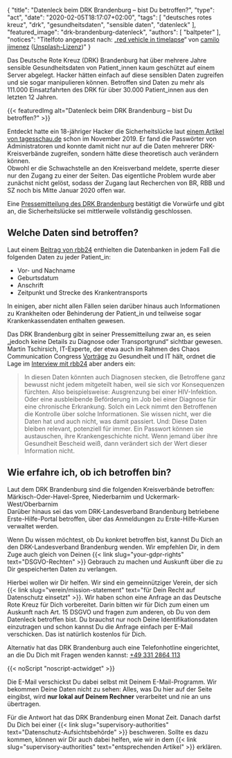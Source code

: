 {
    "title": "Datenleck beim DRK Brandenburg – bist Du betroffen?",
    "type": "act",
    "date": "2020-02-05T18:17:07+02:00",
    "tags": [ "deutsches rotes kreuz", "drk", "gesundheitsdaten", "sensible daten", "datenleck" ],
    "featured_image": "drk-brandenburg-datenleck",
    "authors": [ "baltpeter" ],
    "notices": "Titelfoto angepasst nach: „[red vehicle in timelapse](https://unsplash.com/photos/vGu08RYjO-s)“ von [camilo jimenez](https://unsplash.com/@coolmilo) ([Unsplash-Lizenz](https://unsplash.com/license))"
}

Das Deutsche Rote Kreuz (DRK) Brandenburg hat über mehrere Jahre sensible Gesundheitsdaten von Patient_innen kaum geschützt auf einem Server abgelegt. Hacker hätten einfach auf diese sensiblen Daten zugreifen und sie sogar manipulieren können. Betroffen sind Daten zu mehr als 111.000 Einsatzfahrten des DRK für über 30.000 Patient_innen aus den letzten 12 Jahren.

{{< featuredImg alt="Datenleck beim DRK Brandenburg – bist Du betroffen?" >}}

Entdeckt hatte ein 18-jähriger Hacker die Sicherheitslücke laut [einem Artikel von tagesschau.de](https://www.tagesschau.de/investigativ/br-recherche/datenleck-drk-101.html) schon im November 2019. Er fand die Passwörter von Administratoren und konnte damit nicht nur auf die Daten mehrerer DRK-Kreisverbände zugreifen, sondern hätte diese theoretisch auch verändern können.  
Obwohl er die Schwachstelle an den Kreisverband meldete, sperrte dieser nur den Zugang zu einer der Seiten. Das eigentliche Problem wurde aber zunächst nicht gelöst, sodass der Zugang laut Recherchen von BR, RBB und SZ noch bis Mitte Januar 2020 offen war.

Eine [Pressemitteilung des DRK Brandenburg](https://www.drk-brandenburg.de/service/presse/pressemitteilungen.html?tx_news_pi1%5Bnews%5D=216&cHash=42b5dc14a896058db77c6df185764cd6) bestätigt die Vorwürfe und gibt an, die Sicherheitslücke sei mittlerweile vollständig geschlossen.

## Welche Daten sind betroffen?

Laut einem [Beitrag von rbb24](https://www.rbb24.de/panorama/beitrag/2020/02/drk-rotes-kreuz-datenleck-brandenburg-krankentransporte-patienten-fragen-antworten.html) enthielten die Datenbanken in jedem Fall die folgenden Daten zu jeder Patient_in:

* Vor- und Nachname
* Geburtsdatum
* Anschrift
* Zeitpunkt und Strecke des Krankentransports

In einigen, aber nicht allen Fällen seien darüber hinaus auch Informationen zu Krankheiten oder Behinderung der Patient_in und teilweise sogar Krankenkassendaten enthalten gewesen.

Das DRK Brandenburg gibt in seiner Pressemitteilung zwar an, es seien „jedoch keine Details zu Diagnose oder Transportgrund“ sichtbar gewesen. Martin Tschirsich, IT-Experte, der etwa auch im Rahmen des Chaos Communication Congress [Vorträge](https://media.ccc.de/search?q=Martin+Tschirsich) zu Gesundheit und IT hält, ordnet die Lage im [Interview mit rbb24](https://www.rbb24.de/panorama/beitrag/2020/02/drk-rotes-kreuz-datenleck-brandenburg-interview-it-experte.html) aber anders ein:

> In diesen Daten könnten auch Diagnosen stecken, die Betroffene ganz bewusst nicht jedem mitgeteilt haben, weil sie sich vor Konsequenzen fürchten. Also beispielsweise: Ausgrenzung bei einer HIV-Infektion. Oder eine ausbleibende Beförderung im Job bei einer Diagnose für eine chronische Erkrankung. Solch ein Leck nimmt den Betroffenen die Kontrolle über solche Informationen. Sie wissen nicht, wer die Daten hat und auch nicht, was damit passiert. Und: Diese Daten bleiben relevant, potenziell für immer. Ein Passwort können sie austauschen, ihre Krankengeschichte nicht. Wenn jemand über ihre Gesundheit Bescheid weiß, dann verändert sich der Wert dieser Information nicht.

## Wie erfahre ich, ob ich betroffen bin?

Laut dem DRK Brandenburg sind die folgenden Kreisverbände betroffen: Märkisch-Oder-Havel-Spree, Niederbarnim und Uckermark-West/Oberbarnim  
Darüber hinaus sei das vom DRK-Landesverband Brandenburg betriebene Erste-Hilfe-Portal betroffen, über das Anmeldungen zu Erste-Hilfe-Kursen verwaltet werden.

Wenn Du wissen möchtest, ob Du konkret betroffen bist, kannst Du Dich an den DRK-Landesverband Brandenburg wenden. Wir empfehlen Dir, in dem Zuge auch gleich von Deinen {{< link slug="your-gdpr-rights" text="DSGVO-Rechten" >}} Gebrauch zu machen und Auskunft über die zu Dir gespeicherten Daten zu verlangen.

Hierbei wollen wir Dir helfen. Wir sind ein gemeinnütziger Verein, der sich {{< link slug="verein/mission-statement" text="für Dein Recht auf Datenschutz einsetzt" >}}. Wir haben schon eine Anfrage an das Deutsche Rote Kreuz für Dich vorbereitet. Darin bitten wir für Dich zum einen um Auskunft nach Art. 15 DSGVO und fragen zum anderen, ob Du von dem Datenleck betroffen bist. Du brauchst nur noch Deine Identifikationsdaten einzutragen und schon kannst Du die Anfrage einfach per E-Mail verschicken. Das ist natürlich kostenlos für Dich.

Alternativ hat das DRK Brandenburg auch eine Telefonhotline eingerichtet, an die Du Dich mit Fragen wenden kannst: [+49 331 2864 113](tel:+493312864113)

<div class="act-widget" style="max-width: 600px; margin: auto;"></div>
{{< noScript "noscript-actwidget" >}}
<script>
window.props = {
    request_types: ['access'],
    transport_medium: 'email',
    company: "drk-brandenburg"
};
window.addEventListener('load', function() { renderActWidget(); });
</script>

Die E-Mail verschickst Du dabei selbst mit Deinem E-Mail-Programm. Wir bekommen Deine Daten nicht zu sehen: Alles, was Du hier auf der Seite eingibst, wird **nur lokal auf Deinem Rechner** verarbeitet und nie an uns übertragen.

Für die Antwort hat das DRK Brandenburg einen Monat Zeit. Danach darfst Du Dich bei einer {{< link slug="supervisory-authorities" text="Datenschutz-Aufsichtsbehörde" >}} beschweren. Sollte es dazu kommen, können wir Dir auch dabei helfen, wie wir in dem {{< link slug="supervisory-authorities" text="entsprechenden Artikel" >}} erklären.
